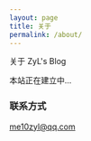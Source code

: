 ```yaml
---
layout: page
title: 关于
permalink: /about/
---
```


关于 ZyL's Blog

本站正在建立中...

### 联系方式

[me10zyl@qq.com](mailto:me10zyl@qq.com)
